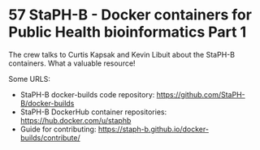 # 57 StaPH-B - Docker containers for Public Health bioinformatics Part 1

The crew talks to Curtis Kapsak and Kevin Libuit about the StaPH-B containers.  What a valuable resource!

Some URLS:

* StaPH-B docker-builds code repository: https://github.com/StaPH-B/docker-builds
* StaPH-B DockerHub container repositories: https://hub.docker.com/u/staphb
* Guide for contributing: https://staph-b.github.io/docker-builds/contribute/

